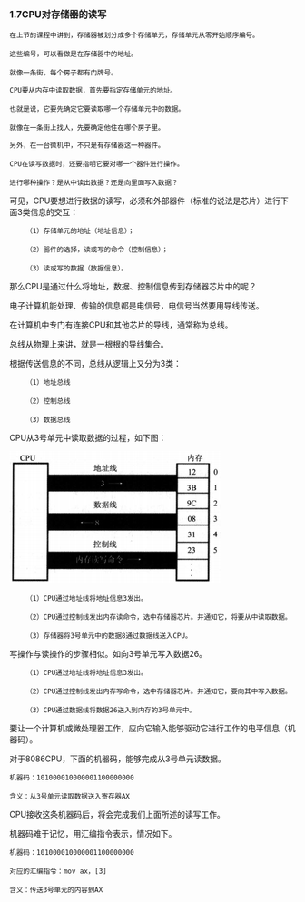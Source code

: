 ###  1.7CPU对存储器的读写
```
在上节的课程中讲到，存储器被划分成多个存储单元，存储单元从零开始顺序编号。

这些编号，可以看做是在存储器中的地址。

就像一条街，每个房子都有门牌号。

```
```
CPU要从内存中读取数据，首先要指定存储单元的地址。

也就是说，它要先确定它要读取哪一个存储单元中的数据。

就像在一条街上找人，先要确定他住在哪个房子里。
```

```
另外，在一台微机中，不只是有存储器这一种器件。

CPU在读写数据时，还要指明它要对哪一个器件进行操作。

进行哪种操作？是从中读出数据？还是向里面写入数据？
```

可见，CPU要想进行数据的读写，必须和外部器件（标准的说法是芯片）进行下面3类信息的交互：

```
    （1）存储单元的地址（地址信息）；

    （2）器件的选择，读或写的命令（控制信息）；

    （3）读或写的数据（数据信息）。

```

那么CPU是通过什么将地址，数据、控制信息传到存储器芯片中的呢？

电子计算机能处理、传输的信息都是电信号，电信号当然要用导线传送。

在计算机中专门有连接CPU和其他芯片的导线，通常称为总线。

总线从物理上来讲，就是一根根的导线集合。

根据传送信息的不同，总线从逻辑上又分为3类：

```
    （1）地址总线

    （2）控制总线

    （3）数据总线

```

CPU从3号单元中读取数据的过程，如下图：

![](./1-3.jpg)

```
    （1）CPU通过地址线将地址信息3发出。

    （2）CPU通过控制线发出内存读命令，选中存储器芯片。并通知它，将要从中读取数据。

    （3）存储器将3号单元中的数据8通过数据线送入CPU。

```

 写操作与读操作的步骤相似。如向3号单元写入数据26。

```
    （1）CPU通过地址线将地址信息3发出。

    （2）CPU通过控制线发出内存写命令，选中存储器芯片。并通知它，要向其中写入数据。

    （3）CPU通过数据线将数据26送入到内存的3号单元中。

```

要让一个计算机或微处理器工作，应向它输入能够驱动它进行工作的电平信息（机器码）。

对于8086CPU，下面的机器码，能够完成从3号单元读数据。

```
机器码：101000010000001100000000

含义：从3号单元读取数据送入寄存器AX

```


CPU接收这条机器码后，将会完成我们上面所述的读写工作。


机器码难于记忆，用汇编指令表示，情况如下。

```
机器码：101000010000001100000000

对应的汇编指令：mov ax，[3]

含义：传送3号单元的内容到AX

```



